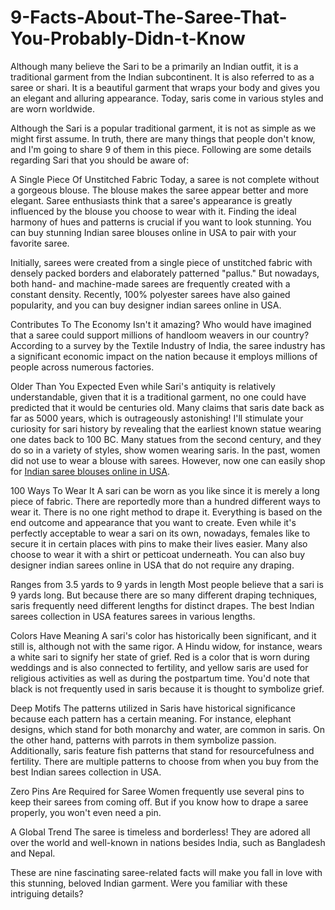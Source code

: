 # 9-Facts-About-The-Saree-That-You-Probably-Didn-t-Know
Although many believe the Sari to be a primarily an Indian outfit, it is a traditional garment from the Indian subcontinent. It is also referred to as a saree or shari. It is a beautiful garment that wraps your body and gives you an elegant and alluring appearance. Today, saris come in various styles and are worn worldwide.

Although the Sari is a popular traditional garment, it is not as simple as we might first assume. In truth, there are many things that people don't know, and I'm going to share 9 of them in this piece. Following are some details regarding Sari that you should be aware of:

A Single Piece Of Unstitched Fabric
Today, a saree is not complete without a gorgeous blouse. The blouse makes the saree appear better and more elegant. Saree enthusiasts think that a saree's appearance is greatly influenced by the blouse you choose to wear with it. Finding the ideal harmony of hues and patterns is crucial if you want to look stunning. You can buy stunning Indian saree blouses online in USA to pair with your favorite saree. 

Initially, sarees were created from a single piece of unstitched fabric with densely packed borders and elaborately patterned "pallus." But nowadays, both hand- and machine-made sarees are frequently created with a constant density. Recently, 100% polyester sarees have also gained popularity, and you can buy designer indian sarees online in USA.

Contributes To The Economy
Isn't it amazing? Who would have imagined that a saree could support millions of handloom weavers in our country? According to a survey by the Textile Industry of India, the saree industry has a significant economic impact on the nation because it employs millions of people across numerous factories.

Older Than You Expected
Even while Sari's antiquity is relatively understandable, given that it is a traditional garment, no one could have predicted that it would be centuries old. Many claims that saris date back as far as 5000 years, which is outrageously astonishing!
I'll stimulate your curiosity for sari history by revealing that the earliest known statue wearing one dates back to 100 BC. Many statues from the second century, and they do so in a variety of styles, show women wearing saris. In the past, women did not use to wear a blouse with sarees. However, now one can easily shop for <a href="https://chirosbyjigyasa.com/collections/readymade-saree-blouses">Indian saree blouses online in USA</a>.

100 Ways To Wear It
A sari can be worn as you like since it is merely a long piece of fabric. There are reportedly more than a hundred different ways to wear it. There is no one right method to drape it. Everything is based on the end outcome and appearance that you want to create. Even while it's perfectly acceptable to wear a sari on its own, nowadays, females like to secure it in certain places with pins to make their lives easier. Many also choose to wear it with a shirt or petticoat underneath. You can also buy designer indian sarees online in USA that do not require any draping. 

Ranges from 3.5 yards to 9 yards in length
Most people believe that a sari is 9 yards long. But because there are so many different draping techniques, saris frequently need different lengths for distinct drapes. The best Indian sarees collection in USA features sarees in various lengths. 

Colors Have Meaning
A sari's color has historically been significant, and it still is, although not with the same rigor.
A Hindu widow, for instance, wears a white sari to signify her state of grief. Red is a color that is worn during weddings and is also connected to fertility, and yellow saris are used for religious activities as well as during the postpartum time. You'd note that black is not frequently used in saris because it is thought to symbolize grief.

Deep Motifs
The patterns utilized in Saris have historical significance because each pattern has a certain meaning. For instance, elephant designs, which stand for both monarchy and water, are common in saris. On the other hand, patterns with parrots in them symbolize passion. Additionally, saris feature fish patterns that stand for resourcefulness and fertility. There are multiple patterns to choose from when you buy from the best Indian sarees collection in USA.

Zero Pins Are Required for Saree
Women frequently use several pins to keep their sarees from coming off. But if you know how to drape a saree properly, you won't even need a pin.

A Global Trend
The saree is timeless and borderless! They are adored all over the world and well-known in nations besides India, such as Bangladesh and Nepal.

These are nine fascinating saree-related facts will make you fall in love with this stunning, beloved Indian garment. Were you familiar with these intriguing details? 
